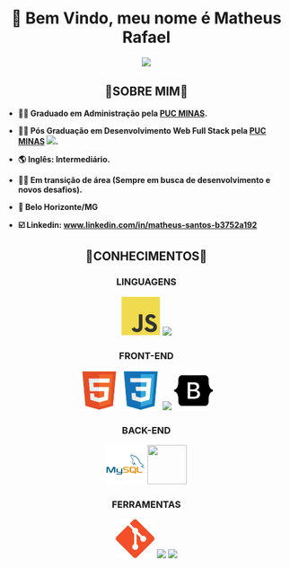 <h1 align = "center"> <strong> 👋 Bem Vindo, meu nome é Matheus Rafael </strong> </h1>

<p align = "center"> <img src="https://github.com/MatheusRafas/Matheus-Rafael/assets/122946104/6e68f16a-590c-41e5-9749-642a9c31e590" width = "500px"/> </p>

<h2 align = "center"><strong>👾SOBRE MIM👾</strong></h2>
<p><strong>
  
  - 👨‍🎓 Graduado em Administração pela [PUC MINAS](https://www.pucminas.br/destaques/Paginas/default.aspx).
    
  - 👨‍💻 Pós Graduação em Desenvolvimento Web Full Stack pela [PUC MINAS](https://www.pucminas.br/destaques/Paginas/default.aspx) <img src="http://img.shields.io/static/v1?label=STATUS&message=EM%20DESENVOLVIMENTO&color=GREEN&style=for-the-badge" width = "120px" />.
    
  - 🌎 Inglês: Intermediário.
    
  - 🧑‍💻 Em transição de área (Sempre em busca de desenvolvimento e novos desafios).
    
  - 📌 Belo Horizonte/MG
    
  - ☑️ Linkedin: www.linkedin.com/in/matheus-santos-b3752a192
</strong></p>

<h2 align = "center"><strong>🤖CONHECIMENTOS🤖</strong></h2>
  
<div align = "center">
<h3>LINGUAGENS</h3>
  <code><img heigth="70" width="70" src="https://raw.githubusercontent.com/devicons/devicon/master/icons/javascript/javascript-original.svg"></code>
  <code><img heigth="70" width="70" src="https://img.icons8.com/color/48/000000/python.png"></code>

<h3>FRONT-END</h3>
  <code><img heigth="70" width="70" src="https://raw.githubusercontent.com/devicons/devicon/master/icons/html5/html5-original.svg"></code> 
  <code><img heigth="70" width="70" src="https://raw.githubusercontent.com/devicons/devicon/master/icons/css3/css3-original.svg"></code> 
  <code><img heigth="70" width="70" src="https://cdn.icon-icons.com/icons2/2415/PNG/512/react_original_logo_icon_146374.png"></code> 
  <code><img heigth="70" width="70" src="https://raw.githubusercontent.com/devicons/devicon/master/icons/bootstrap/bootstrap-plain.svg"></code> 

<h3>BACK-END</h3>
  <code><img heigth="70" width="70" src="https://raw.githubusercontent.com/devicons/devicon/master/icons/mysql/mysql-original-wordmark.svg"></code> 
  <code><img height="70px" width="70" src="https://cdn4.iconfinder.com/data/icons/logos-3/456/nodejs-new-pantone-black-256.png"></code>

<h3>FERRAMENTAS</h3>
  <code><img heigth="70" width="70" src="https://raw.githubusercontent.com/devicons/devicon/master/icons/git/git-original.svg"></code>
 <code><img heigth="70" width="70" src="https://www.nicepng.com/png/full/52-520535_free-files-github-github-icon-png-white.png"></code> 
<code><img heigth="70" width="70" src="https://github.com/MatheusRafas/Matheus-Rafael/assets/122946104/9c70e14b-1899-4e35-86cd-00af59373218"/></code>
</div>
